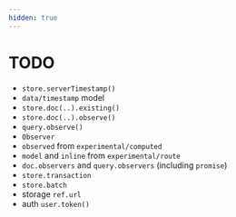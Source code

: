 ```yaml
---
hidden: true
---
```


# TODO

* `store.serverTimestamp()`
* `data/timestamp` model
* `store.doc(..).existing()`
* `store.doc(..).observe()`
* `query.observe()`
* `Observer`
* `observed` from `experimental/computed`
* `model` and `inline` from `experimental/route`
* `doc.observers` and `query.observers` (including `promise`)
* `store.transaction`
* `store.batch`
* storage `ref.url`
* auth `user.token()`
